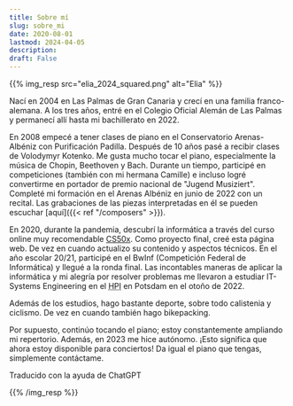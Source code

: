 ```yaml
---
title: Sobre mí
slug: sobre_mi
date: 2020-08-01
lastmod: 2024-04-05
description:
draft: False
---
```

{{% img_resp src="elia_2024_squared.png" alt="Elia" %}}

Nací en 2004 en Las Palmas de Gran Canaria y crecí en una familia franco-alemana. A los tres años, entré en el Colegio Oficial Alemán de Las Palmas y permanecí allí hasta mi bachillerato en 2022.

En 2008 empecé a tener clases de piano en el Conservatorio Arenas-Albéniz con Purificación Padilla. Después de 10 años pasé a recibir clases de Volodymyr Kotenko. Me gusta mucho tocar el piano, especialmente la música de Chopin, Beethoven y Bach. Durante un tiempo, participé en competiciones (también con mi hermana Camille) e incluso logré convertirme en portador de premio nacional de "Jugend Musiziert". Completé mi formación en el Arenas Albéniz en junio de 2022 con un recital. Las grabaciones de las piezas interpretadas en él se pueden escuchar [aquí]({{< ref "/composers" >}}).

En 2020, durante la pandemia, descubrí la informática a través del curso online muy recomendable [CS50x](https://www.edx.org/course/introduction-computer-science-harvardx-cs50x). Como proyecto final, creé esta página web. De vez en cuando actualizo su contenido y aspectos técnicos. En el año escolar 20/21, participé en el BwInf (Competición Federal de Informática) y llegué a la ronda final. Las incontables maneras de aplicar la informática y mi alegría por resolver problemas me llevaron a estudiar IT-Systems Engineering en el <abbr title="Hasso-Plattner-Institut">HPI</abbr> en Potsdam en el otoño de 2022.

Además de los estudios, hago bastante deporte, sobre todo calistenia y ciclismo. De vez en cuando también hago bikepacking.

Por supuesto, continúo tocando el piano; estoy constantemente ampliando mi repertorio. Además, en 2023 me hice autónomo. ¡Esto significa que ahora estoy disponible para conciertos! Da igual el piano que tengas, simplemente contáctame.

<p class="text-muted small">Traducido con la ayuda de ChatGPT</p>

{{% /img_resp %}}